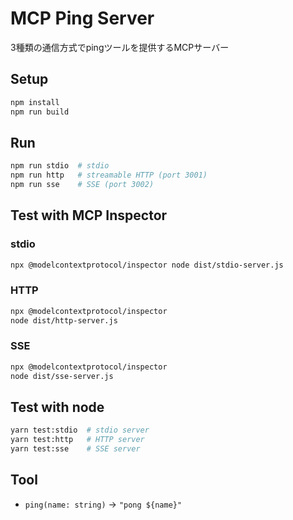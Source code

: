 # MCP Ping Server

3種類の通信方式でpingツールを提供するMCPサーバー

## Setup

```bash
npm install
npm run build
```

## Run

```bash
npm run stdio  # stdio
npm run http   # streamable HTTP (port 3001)
npm run sse    # SSE (port 3002)
```

## Test with MCP Inspector

### stdio
```bash
npx @modelcontextprotocol/inspector node dist/stdio-server.js
```

### HTTP
```bash
npx @modelcontextprotocol/inspector
node dist/http-server.js
```

### SSE
```bash
npx @modelcontextprotocol/inspector
node dist/sse-server.js
```

## Test with node

```bash
yarn test:stdio  # stdio server
yarn test:http   # HTTP server
yarn test:sse    # SSE server
```

## Tool

- `ping(name: string)` → `"pong ${name}"`
